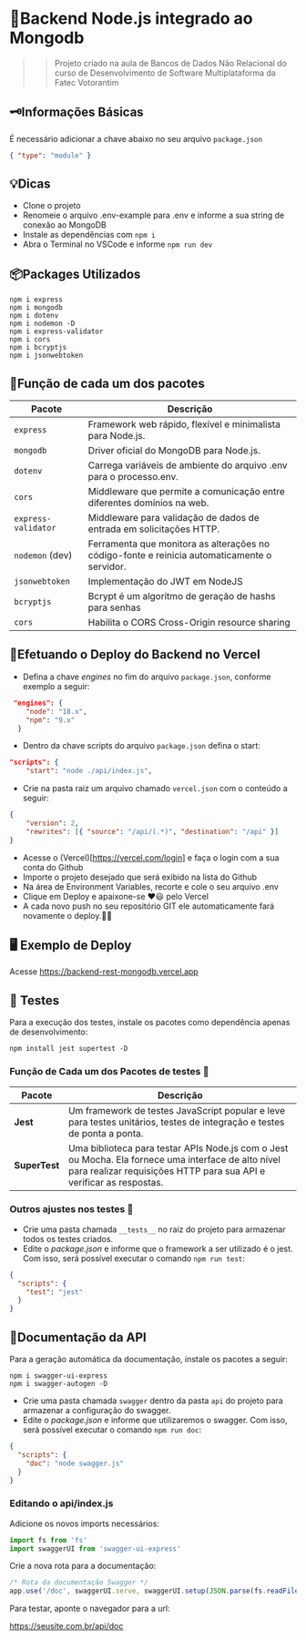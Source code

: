 # 🚀Backend Node.js integrado ao Mongodb
>> Projeto criado na aula de Bancos de Dados Não Relacional do curso de Desenvolvimento de Software Multiplataforma da Fatec Votorantim

## 🗝️Informações Básicas
É necessário adicionar a chave abaixo no seu arquivo ```package.json```
```json
{ "type": "module" }
```
## 💡Dicas
- Clone o projeto
- Renomeie o arquivo .env-example para .env e informe a sua string de conexão ao MongoDB
- Instale as dependências com ```npm i```
- Abra o Terminal no VSCode e informe ```npm run dev```

## 📦Packages Utilizados
```
npm i express
npm i mongodb
npm i dotenv
npm i nodemon -D
npm i express-validator
npm i cors
npm i bcryptjs
npm i jsonwebtoken
```

## 📝Função de cada um dos pacotes
<table><thead><tr><th>Pacote</th><th>Descrição</th></tr></thead><tbody><tr><td><code>express</code></td><td>Framework web rápido, flexível e minimalista para Node.js.</td></tr><tr><td><code>mongodb</code></td><td>Driver oficial do MongoDB para Node.js.</td></tr><tr><td><code>dotenv</code></td><td>Carrega variáveis ​​de ambiente do arquivo .env para o processo.env.</td></tr><tr><td><code>cors</code></td><td>Middleware que permite a comunicação entre diferentes domínios na web.</td></tr><tr><td><code>express-validator</code></td><td>Middleware para validação de dados de entrada em solicitações HTTP.</td></tr><tr><td><code>nodemon</code> (dev)</td><td>Ferramenta que monitora as alterações no código-fonte e reinicia automaticamente o servidor.</td></tr>
<tr>
<td><code>jsonwebtoken</code></td>
<td>Implementação do JWT em NodeJS </td>
</tr>
<tr>
<td><code>bcryptjs</code></td>
<td>Bcrypt é um algoritmo de geração de hashs para senhas </td>
</tr>
<tr>
<td><code>cors</code></td>
<td>Habilita o CORS Cross-Origin resource sharing</td>
</tr>
</tbody></table>

## 🎯Efetuando o Deploy do Backend no Vercel
- Defina a chave _engines_ no fim do arquivo ```package.json```, conforme exemplo a seguir:
```json
 "engines": {
    "node": "18.x",
    "npm": "9.x"
  }
```
- Dentro da chave scripts do arquivo ```package.json``` defina o start:
```json
"scripts": {
    "start": "node ./api/index.js",
```    
- Crie na pasta raiz um arquivo chamado ```vercel.json``` com o conteúdo a seguir:
```json
{
    "version": 2,
    "rewrites": [{ "source": "/api/(.*)", "destination": "/api" }]    
}
```
- Acesse o (Vercel)[https://vercel.com/login] e faça o login com a sua conta do Github
- Importe o projeto desejado que será exibido na lista do Github
- Na área de Environment Variables, recorte e cole o seu arquivo .env
- Clique em Deploy e apaixone-se ♥️😃 pelo Vercel 
- A cada novo push no seu repositório GIT ele automaticamente fará novamente o deploy.👏👏

## 🖥 Exemplo de Deploy

Acesse https://backend-rest-mongodb.vercel.app


## 🧪 Testes
Para a execução dos testes, instale os pacotes como dependência apenas de desenvolvimento:
```
npm install jest supertest -D
```

### Função de Cada um dos Pacotes de testes 🧪

| Pacote | Descrição |
|---|---|
| **Jest** | Um framework de testes JavaScript popular e leve para testes unitários, testes de integração e testes de ponta a ponta. |
| **SuperTest** | Uma biblioteca para testar APIs Node.js com o Jest ou Mocha. Ela fornece uma interface de alto nível para realizar requisições HTTP para sua API e verificar as respostas. |

### Outros ajustes nos testes 🧪
* Crie uma pasta chamada ```__tests__``` no raiz do projeto para armazenar todos os testes criados.
* Edite o _package.json_ e informe que o framework a ser utilizado é o jest. Com isso, será possível executar o comando ```npm run test```:
```json
{
  "scripts": {
    "test": "jest"
  }
}
```
## 📃Documentação da API
Para a geração automática da documentação, instale os pacotes a seguir:
```
npm i swagger-ui-express
npm i swagger-autogen -D
```
* Crie uma pasta chamada ```swagger``` dentro da pasta ```api``` do projeto para armazenar a configuração do swagger.
* Edite o _package.json_ e informe que utilizaremos o swagger. Com isso, será possível executar o comando ```npm run doc```:
```json
{
  "scripts": {
    "doc": "node swagger.js"
  }
}
```
### Editando o api/index.js

Adicione os novos imports necessários:
```javascript
import fs from 'fs'
import swaggerUI from 'swagger-ui-express'
```

Crie a nova rota para a documentação:
```javascript
/* Rota da documentação Swagger */
app.use('/doc', swaggerUI.serve, swaggerUI.setup(JSON.parse(fs.readFileSync('./src/swagger/swagger_output.json'))))
```

Para testar, aponte o navegador para a url:

https://seusite.com.br/api/doc

